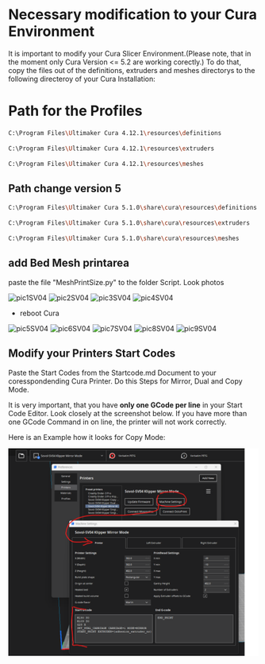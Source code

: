 # Necessary modification to your Cura Environment

It is important to modify your Cura Slicer Environment.(Please note, that in the moment only Cura Version <= 5.2 are working corectly.)
To do that, copy the files out of the definitions, extruders and meshes directorys to the following directeroy of your Cura Installation:

# Path for the Profiles


```sh
C:\Program Files\Ultimaker Cura 4.12.1\resources\definitions
```
```sh
C:\Program Files\Ultimaker Cura 4.12.1\resources\extruders
```
```sh
C:\Program Files\Ultimaker Cura 4.12.1\resources\meshes
```
## Path change version 5

```sh
C:\Program Files\Ultimaker Cura 5.1.0\share\cura\resources\definitions
```
```sh
C:\Program Files\Ultimaker Cura 5.1.0\share\cura\resources\extruders
```
```sh
C:\Program Files\Ultimaker Cura 5.1.0\share\cura\resources\meshes
```

## add Bed Mesh printarea

paste the file "MeshPrintSize.py" to the folder Script. Look photos

![pic1SV04](img/Unbenannt1.PNG)
![pic2SV04](img/Unbenannt2.PNG)
![pic3SV04](img/Unbenannt3.PNG)
![pic4SV04](img/Unbenannt4.PNG)

- reboot Cura

![pic5SV04](img/Unbenannt5.PNG)
![pic6SV04](img/Unbenannt6.PNG)
![pic7SV04](img/Unbenannt7.PNG)
![pic8SV04](img/Unbenannt8.PNG)
![pic9SV04](img/Unbenannt9.PNG)

## Modify your Printers Start Codes 

Paste the Start Codes from the Startcode.md Document to your coresspondending Cura Printer.
Do this Steps for Mirror, Dual and Copy Mode.

It is very important, that you have **only one GCode per line** in your Start Code Editor. Look closely at the screenshot below.
If you have more than one GCode Command in on line, the printer will not work correctly.

Here is an Example how it looks for Copy Mode:

![picStartCodeSV04](img/modStartCode.png)